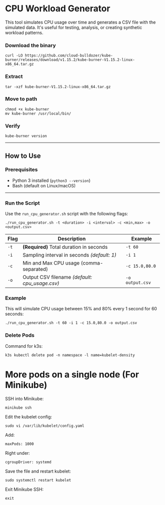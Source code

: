 
# CPU Workload Generator

This tool simulates CPU usage over time and generates a CSV file with the simulated data. It's useful for testing, analysis, or creating synthetic workload patterns.

### Download the binary
    curl -LO https://github.com/cloud-bulldozer/kube-burner/releases/download/v1.15.2/kube-burner-V1.15.2-linux-x86_64.tar.gz

### Extract
    tar -xzf kube-burner-V1.15.2-linux-x86_64.tar.gz

### Move to path
    chmod +x kube-burner
    mv kube-burner /usr/local/bin/

### Verify
    kube-burner version

---

##  How to Use

###  Prerequisites

- Python 3 installed (`python3 --version`)
- Bash (default on Linux/macOS)

---

### Run the Script

Use the `run_cpu_generator.sh` script with the following flags:

    ./run_cpu_generator.sh -t <duration> -i <interval> -c <min,max> -o <output.csv>


| Flag | Description                                     | Example         |
| ---- | ----------------------------------------------- | --------------- |
| `-t` | **(Required)** Total duration in seconds        | `-t 60`         |
| `-i` | Sampling interval in seconds *(default: 1)*     | `-i 1`          |
| `-c` | Min and Max CPU usage (comma-separated)         | `-c 15.0,80.0`  |
| `-o` | Output CSV filename *(default: cpu\_usage.csv)* | `-o output.csv` |

### Example
This will simulate CPU usage between 15% and 80% every 1 second for 60 seconds:

    ./run_cpu_generator.sh -t 60 -i 1 -c 15.0,80.0 -o output.csv



### Delete Pods
Command for k3s:

    k3s kubectl delete pod -n namespace -l name=kubelet-density


# More pods on a single node (For Minikube)
SSH into Minikube:

    minikube ssh

Edit the kubelet config:

    sudo vi /var/lib/kubelet/config.yaml

Add:

    maxPods: 1000

Right under:

    cgroupDriver: systemd

Save the file and restart kubelet:

    sudo systemctl restart kubelet

Exit Minikube SSH:

    exit

